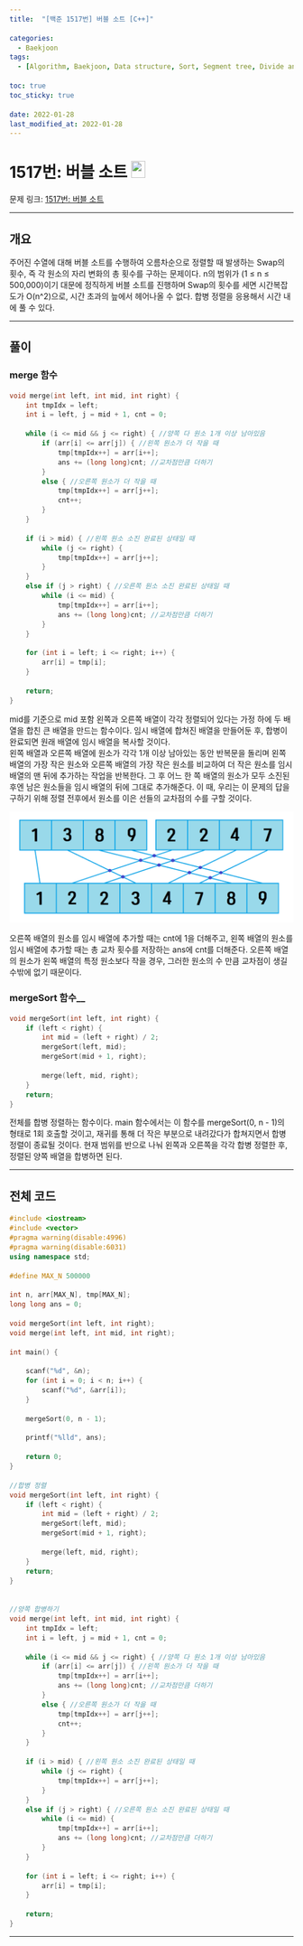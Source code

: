 ```yaml
---
title:  "[백준 1517번] 버블 소트 [C++]"

categories:
  - Baekjoon
tags:
  - [Algorithm, Baekjoon, Data structure, Sort, Segment tree, Divide and conquer]

toc: true
toc_sticky: true
 
date: 2022-01-28
last_modified_at: 2022-01-28
---
```


# 1517번: 버블 소트 <img src="https://d2gd6pc034wcta.cloudfront.net/tier/16.svg" width="25" height="30">

문제 링크: [1517번: 버블 소트](https://www.acmicpc.net/problem/1517 "bj1517")

***

## __개요__
주어진 수열에 대해 버블 소트를 수행하여 오름차순으로 정렬할 때 발생하는 Swap의 횟수, 즉 각 원소의 자리 변화의 총 횟수를 구하는 문제이다. n의 범위가 (1 ≤ n ≤ 500,000)이기 대문에 정직하게 버블 소트를 진행하며 Swap의 횟수를 세면 시간복잡도가 O(n^2)으로, 시간 초과의 늪에서 헤어나올 수 없다. 합병 정렬을 응용해서 시간 내에 풀 수 있다.

***

## __풀이__

### __merge 함수__
```cpp
void merge(int left, int mid, int right) {
	int tmpIdx = left;
	int i = left, j = mid + 1, cnt = 0;

	while (i <= mid && j <= right) { //양쪽 다 원소 1개 이상 남아있음
		if (arr[i] <= arr[j]) { //왼쪽 원소가 더 작을 때
			tmp[tmpIdx++] = arr[i++];
			ans += (long long)cnt; //교차점만큼 더하기
		}
		else { //오른쪽 원소가 더 작을 때
			tmp[tmpIdx++] = arr[j++];
			cnt++;
		}
	}

	if (i > mid) { //왼쪽 원소 소진 완료된 상태일 때
		while (j <= right) {
			tmp[tmpIdx++] = arr[j++];
		}
	}
	else if (j > right) { //오른쪽 원소 소진 완료된 상태일 때
		while (i <= mid) {
			tmp[tmpIdx++] = arr[i++];
			ans += (long long)cnt; //교차점만큼 더하기
		}
	}

	for (int i = left; i <= right; i++) {
		arr[i] = tmp[i];
	}

	return;
}
```
mid를 기준으로 mid 포함 왼쪽과 오른쪽 배열이 각각 정렬되어 있다는 가정 하에 두 배열을 합친 큰 배열을 만드는 함수이다. 임시 배열에 합쳐진 배열을 만들어둔 후, 합병이 완료되면 원래 배열에 임시 배열을 복사할 것이다.  
왼쪽 배열과 오른쪽 배열에 원소가 각각 1개 이상 남아있는 동안 반복문을 돌리며 왼쪽 배열의 가장 작은 원소와 오른쪽 배열의 가장 작은 원소를 비교하여 더 작은 원소를 임시 배열의 맨 뒤에 추가하는 작업을 반복한다. 그 후 어느 한 쪽 배열의 원소가 모두 소진된 후엔 남은 원소들을 임시 배열의 뒤에 그대로 추가해준다. 이 때, 우리는 이 문제의 답을 구하기 위해 정렬 전후에서 원소를 이은 선들의 교차점의 수를 구할 것이다.  
 
![](../assets/img/boj1517-1.png)

오른쪽 배열의 원소를 임시 배열에 추가할 때는 cnt에 1을 더해주고, 왼쪽 배열의 원소를 임시 배열에 추가할 때는 총 교차 횟수를 저장하는 ans에 cnt를 더해준다. 오른쪽 배열의 원소가 왼쪽 배열의 특정 원소보다 작을 경우, 그러한 원소의 수 만큼 교차점이 생길 수밖에 없기 때문이다.


### mergeSort 함수__
```cpp
void mergeSort(int left, int right) {
	if (left < right) {
		int mid = (left + right) / 2;
		mergeSort(left, mid);
		mergeSort(mid + 1, right);

		merge(left, mid, right);
	}
	return;
}
```
전체를 합병 정렬하는 함수이다. main 함수에서는 이 함수를 mergeSort(0, n - 1)의 형태로 1회 호출할 것이고, 재귀를 통해 더 작은 부분으로 내려갔다가 합쳐지면서 합병 정렬이 종료될 것이다. 현재 범위를 반으로 나눠 왼쪽과 오른쪽을 각각 합병 정렬한 후, 정렬된 양쪽 배열을 합병하면 된다.

***

## __전체 코드__

```cpp
#include <iostream> 
#include <vector> 
#pragma warning(disable:4996)
#pragma warning(disable:6031)
using namespace std;

#define MAX_N 500000

int n, arr[MAX_N], tmp[MAX_N];
long long ans = 0;

void mergeSort(int left, int right);
void merge(int left, int mid, int right);

int main() {
	
	scanf("%d", &n);
	for (int i = 0; i < n; i++) {
		scanf("%d", &arr[i]);
	}

	mergeSort(0, n - 1);

	printf("%lld", ans);

	return 0;
}

//합병 정렬
void mergeSort(int left, int right) {
	if (left < right) {
		int mid = (left + right) / 2;
		mergeSort(left, mid);
		mergeSort(mid + 1, right);

		merge(left, mid, right);
	}
	return;
}


//양쪽 합병하기
void merge(int left, int mid, int right) {
	int tmpIdx = left;
	int i = left, j = mid + 1, cnt = 0;

	while (i <= mid && j <= right) { //양쪽 다 원소 1개 이상 남아있음
		if (arr[i] <= arr[j]) { //왼쪽 원소가 더 작을 때
			tmp[tmpIdx++] = arr[i++];
			ans += (long long)cnt; //교차점만큼 더하기
		}
		else { //오른쪽 원소가 더 작을 때
			tmp[tmpIdx++] = arr[j++];
			cnt++;
		}
	}

	if (i > mid) { //왼쪽 원소 소진 완료된 상태일 때
		while (j <= right) {
			tmp[tmpIdx++] = arr[j++];
		}
	}
	else if (j > right) { //오른쪽 원소 소진 완료된 상태일 때
		while (i <= mid) {
			tmp[tmpIdx++] = arr[i++];
			ans += (long long)cnt; //교차점만큼 더하기
		}
	}

	for (int i = left; i <= right; i++) {
		arr[i] = tmp[i];
	}

	return;
}
```

***
